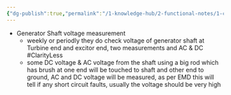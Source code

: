 ```yaml
---
{"dg-publish":true,"permalink":"/1-knowledge-hub/2-functional-notes/1-career-notes/3-tstps-kaniha-technical-notes/c-reports-lm-is-checklists/ptw-things-they-do/","noteIcon":""}
---
```


- Generator Shaft voltage measurement
	- weekly or periodly they do check voltage of generator shaft at Turbine end and excitor end, two measurements and AC & DC #ClarityLess
	- some DC voltage & AC voltage from the shaft using a big rod which has brush at one end will be touched to shaft and other end to ground, AC and DC voltage will be measured, as per EMD this will tell if any short circuit faults, usually the voltage should be very high